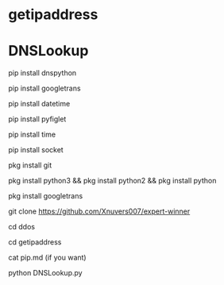 # getipaddress
# DNSLookup

pip install dnspython

pip install googletrans

pip install datetime

pip install pyfiglet

pip install time

pip install socket

pkg install git

pkg install python3 && pkg install python2 && pkg install python

pkg install googletrans

git clone https://github.com/Xnuvers007/expert-winner

cd ddos

cd getipaddress

cat pip.md (if you want)

python DNSLookup.py
